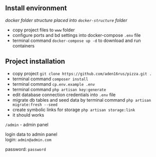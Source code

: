 ## Install environment

_docker folder structure placed into ```docker-structure``` folder_
- copy project files to ```www``` folder
- configure ports and bd settings into docker-compose ```.env``` file
- terminal command ```docker-compose up -d``` to download and run containers

## Project installation

- copy project ```git clone https://github.com/aden16rus/pizza.git .``` 
- terminal command ```composer install```
- terminal command ```cp.env.example .env```
- terminal command ```php artisan key:generate```
- edit database connection credentials into ```.env``` file 
- migrate db tables and seed data by terminal command ```php artisan migrate:fresh --seed```
- create symbolic links for storage ```php artisan storage:link```
- it should works

```/admin``` - admin panel

login data to admin panel  
login: ```admin@admin.com``` 

password: ```password```


